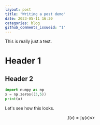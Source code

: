 ```yaml
---
layout: post
title: "Writing a post demo"
date: 2023-05-11 16:30
categories: blog
github_comments_issueid: "1"
---
```


This is really just a test.

# Header 1

## Header 2

```py
import numpy as np
x = np.zeros((3,5))
print(x)
```

Let's see how this looks.

$$f(x) = \int g(x) dx$$
